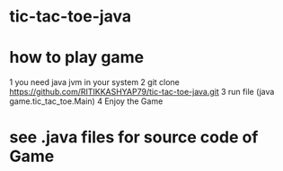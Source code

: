 # tic-tac-toe-java

# how to play game 
 1 you need java jvm in your system
 2 git clone https://github.com/RITIKKASHYAP79/tic-tac-toe-java.git
 3 run file (java game.tic_tac_toe.Main)
 4 Enjoy the Game

# see .java files for source code of Game
